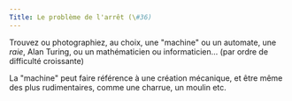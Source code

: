 ```yaml
---
Title: Le problème de l'arrêt (\#36)
---
```


Trouvez ou photographiez, au choix, une "machine" ou un automate, une *raie*, Alan Turing, ou un mathématicien ou informaticien…
(par ordre de difficulté croissante)

La "machine" peut faire référence à une création mécanique, et être même des plus rudimentaires, comme une charrue, un moulin etc.
